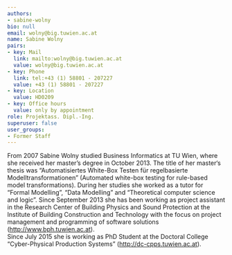 ```yaml
---
authors:
- sabine-wolny
bio: null
email: wolny@big.tuwien.ac.at
name: Sabine Wolny
pairs:
- key: Mail
  link: mailto:wolny@big.tuwien.ac.at
  value: wolny@big.tuwien.ac.at
- key: Phone
  link: tel:+43 (1) 58801 - 207227
  value: +43 (1) 58801 - 207227
- key: Location
  value: HD0209
- key: Office hours
  value: only by appointment
role: Projektass. Dipl.-Ing.
superuser: false
user_groups:
- Former Staff
---
```


From 2007 Sabine Wolny studied Business Informatics at TU Wien, where she received her master’s degree in October 2013. The title of her master‘s thesis was “Automatisiertes White-Box Testen für regelbasierte Modelltransformationen” (Automated white-box testing for rule-based model transformations). During her studies she worked as a tutor for “Formal Modelling”, “Data Modelling” and “Theoretical computer science and logic”. Since September 2013 she has been working as project assistant in the Research Center of Building Physics and Sound Protection at the Institute of Building Construction and Technology with the focus on project management and programming of software solutions (http://www.bph.tuwien.ac.at).  
 Since July 2015 she is working as PhD Student at the Doctoral College “Cyber-Physical Production Systems” (http://dc-cpps.tuwien.ac.at).
